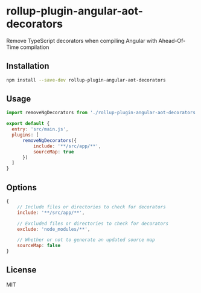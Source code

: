 # rollup-plugin-angular-aot-decorators

Remove TypeScript decorators when compiling Angular with Ahead-Of-Time compilation

## Installation

```bash
npm install --save-dev rollup-plugin-angular-aot-decorators
```

## Usage


```js
import removeNgDecorators from './rollup-plugin-angular-aot-decorators';

export default {
  entry: 'src/main.js',
  plugins: [
      removeNgDecorators({
          include: '**/src/app/**',
          sourceMap: true
      })
  ]
}
```

## Options
```js
{
    // Include files or directories to check for decorators
    include: '**/src/app/**',

    // Excluded files or directories to check for decorators
    exclude: 'node_modules/**',

    // Whether or not to generate an updated source map 
    sourceMap: false
}
```

## License

MIT